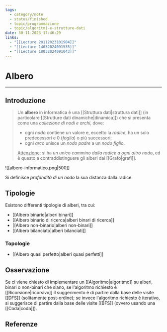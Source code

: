 ```yaml
---
tags:
  - category/note
  - status/finished
  - topic/programmazione
  - topic/algoritmi-e-strutture-dati
date: 30-11-2023 17:46:29
links:
  - "[[Lecture 28112023101904]]"
  - "[[Lecture 14032024091535]]"
  - "[[Lecture 18032024091043]]"
---
```

# Albero
---
## Introduzione
> Un **albero** in informatica è una [[Struttura dati|struttura dati]] (in particolare [[Strutture dati dinamiche|dinamica]]) che si presenta come una _collezione di nodi e archi_, dove:
> - ogni _nodo_ contiene un valore e, eccetto la _radice_, ha un solo predecessori e 0 (_foglia_) o più successori;
> - ogni _arco_ unisce un _nodo padre_ a un _nodo figlio_.
> 
> <u>Attenzione</u>: si ha _un unico cammino dalla radice a ogni altro nodo_, ed è questo a contraddistinguere gli alberi dai [[Grafo|grafi]].

![[albero-informatico.png|500]]

Si definisce _profondità di un nodo_ la sua distanza dalla radice.

## Tipologie
Esistono differenti tipologie di alberi, tra cui:
- [[Albero binario|alberi binari]]
- [[Albero binario di ricerca|alberi binari di ricerca]]
- [[Albero non-binario|alberi non-binari]]
- [[Albero bilanciato|alberi bilanciati]]

### Topologie
- [[Albero quasi perfetto|alberi quasi perfetti]]

## Osservazione
Se ci viene chiesto di implementare un [[Algoritmo|algoritmo]] su alberi, binari o non-binari che siano, se l'algoritmo richiesto è [[Ricorsione|ricorsivo]] il suggerimento è di partire dalla base delle visite [[DFS]] (solitamente post-ordine); se invece l'algoritmo richiesto è iterativo, si suggerisce di partire dalla base delle visite [[BFS]] (ovvero usando una [[Coda|coda]]).

## Referenze